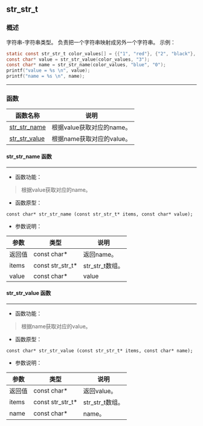 ## str\_str\_t
### 概述
字符串-字符串类型。
负责把一个字符串映射成另外一个字符串。
示例：
```c
static const str_str_t color_values[] = {{"1", "red"}, {"2", "black"}, {"3", "blue"}, {"4", "white"}};
const char* value = str_str_value(color_values, "3");
const char* name = str_str_name(color_values, "blue", "0");
printf("value = %s \n", value);
printf("name = %s \n", name);
```

----------------------------------
### 函数
<p id="str_str_t_methods">

| 函数名称 | 说明 | 
| -------- | ------------ | 
| <a href="#str_str_t_str_str_name">str\_str\_name</a> | 根据value获取对应的name。 |
| <a href="#str_str_t_str_str_value">str\_str\_value</a> | 根据name获取对应的value。 |
#### str\_str\_name 函数
-----------------------

* 函数功能：

> <p id="str_str_t_str_str_name">根据value获取对应的name。


* 函数原型：

```
const char* str_str_name (const str_str_t* items, const char* value);
```

* 参数说明：

| 参数 | 类型 | 说明 |
| -------- | ----- | --------- |
| 返回值 | const char* | 返回name。 |
| items | const str\_str\_t* | str\_str\_t数组。 |
| value | const char* | value |
#### str\_str\_value 函数
-----------------------

* 函数功能：

> <p id="str_str_t_str_str_value">根据name获取对应的value。


* 函数原型：

```
const char* str_str_value (const str_str_t* items, const char* name);
```

* 参数说明：

| 参数 | 类型 | 说明 |
| -------- | ----- | --------- |
| 返回值 | const char* | 返回value。 |
| items | const str\_str\_t* | str\_str\_t数组。 |
| name | const char* | name。 |
